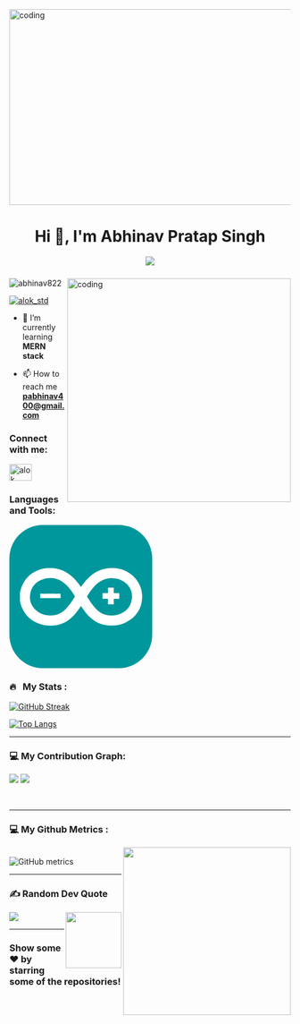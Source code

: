 <img align="center" src="https://github.com/abhinav822/asignmentSem3/blob/master/Alok%20kumar%20verma.gif" alt="coding" width="900" height ="350" />
<h1 align="center">Hi 👋, I'm Abhinav Pratap Singh</h1>
<p align="center" display="block"><img src="https://readme-typing-svg.herokuapp.com/?size=30&duration=5001&color=2d7e5e&vCenter=true&center=true&width=460&lines=full-stack+web+developer" </p> 
<h3 align="center"></h3>

<img align="right" src="https://cdn.dribbble.com/users/1162077/screenshots/3848914/programmer.gif" alt="coding" width="400" />

<p align="left"> <img src="https://komarev.com/ghpvc/?username=alokverma749&label=Profile%20views&color=0e75b6&style=flat" alt="abhinav822" /> </p>

<p align="left"> <a href="https://twitter.com/alok_std" target="blank"><img src="https://img.shields.io/twitter/follow/alok_std?logo=twitter&style=for-the-badge" alt="alok_std" /></a> </p>

- 🌱 I’m currently learning **MERN stack**

- 📫 How to reach me **pabhinav400@gmail.com**

<h3 align="left">Connect with me:</h3>
<p align="left">
<a href="https://www.linkedin.com/in/abhinav-pratap-singh1/" target="blank"><img align="center" src="https://raw.githubusercontent.com/rahuldkjain/github-profile-readme-generator/master/src/images/icons/Social/linked-in-alt.svg" alt="alok verma" height="30" width="40" /></a>
</p>

<h3 align="left">Languages and Tools:</h3>
<svg width="256" height="256" viewBox="0 0 256 256" fill="none" xmlns="http://www.w3.org/2000/svg">
<rect width="256" height="256" rx="60" fill="#00979C"/>
<path fill-rule="evenodd" clip-rule="evenodd" d="M19 136.512V120.095C19.3442 119.924 19.3442 119.582 19.3442 119.24C24.5074 96.8376 38.6201 83.3275 60.9939 78.0261C62.8871 77.5131 64.9524 77.6841 66.8455 77H77.8603C78.0324 77.3421 78.5487 77.1711 78.893 77.1711C89.9078 78.3682 99.8899 82.3015 108.667 89.142C116.24 94.7854 122.092 101.968 127.427 109.663C128.115 110.689 128.46 110.689 129.148 109.663C132.246 105.217 135.516 100.942 139.302 97.0086C148.424 87.2609 159.439 80.4203 172.863 78.0261C174.756 77.5131 176.993 77.6841 178.887 77H189.557C189.729 77.3421 190.074 77.1711 190.418 77.1711C193.688 77.5131 196.786 78.1971 199.884 79.0522C222.946 85.7217 239.296 106.756 237.919 130.527C236.886 150.536 226.732 164.901 209.005 173.964C200.228 178.753 190.59 179.95 180.608 179.779C167.528 179.608 156.169 175.161 146.359 166.611C139.474 160.625 134.139 153.443 129.148 145.918C128.46 144.892 128.115 145.063 127.427 146.089C124.329 150.707 121.059 155.324 117.273 159.77C110.561 167.295 102.816 173.451 93.1778 176.701C81.3025 180.805 69.255 180.976 57.2076 177.727C39.8249 172.767 27.9495 161.822 21.4095 145.063C20.3768 142.327 19.8605 139.249 19 136.512ZM73.7298 161.651C83.5398 161.993 91.973 158.744 99.2015 152.075C106.602 145.234 111.937 136.683 117.273 128.304C117.445 127.791 117.445 127.449 117.101 126.936C112.626 119.924 107.979 112.913 101.783 107.098C89.9078 95.8115 75.9672 92.0492 60.3055 97.0086C47.3975 101.284 39.1364 110.347 37.2433 124.028C35.3501 136.854 40.3412 147.115 50.6675 154.811C57.5518 159.77 65.2966 161.822 73.7298 161.651ZM182.845 161.651C186.631 161.651 190.418 161.48 194.032 160.454C207.628 156.35 216.578 147.97 219.16 133.947C221.741 120.095 216.406 108.979 204.703 101.113C191.795 92.2202 173.035 93.0753 159.955 102.823C151.178 109.321 145.326 118.043 139.474 127.107C139.13 127.62 139.302 127.962 139.474 128.475C144.121 135.828 148.768 143.182 154.792 149.509C162.364 157.547 171.486 162.164 182.845 161.651Z" fill="white"/>
<path fill-rule="evenodd" clip-rule="evenodd" d="M73.5577 122.831C79.0651 122.831 84.7446 123.002 90.252 122.831C91.6289 122.831 91.801 123.173 91.801 124.541C91.6288 126.081 91.6288 127.62 91.801 129.159C91.9731 130.527 91.6288 130.869 90.0799 130.869H68.0503C64.264 130.869 60.4776 130.698 56.6913 130.869C55.4865 130.869 55.1423 130.527 55.1423 129.159C55.3144 127.62 55.3144 126.081 55.1423 124.37C55.1423 123.173 55.4865 122.831 56.6913 122.831C62.1987 123.002 67.8782 122.831 73.5577 122.831ZM181.985 111.886C183.361 111.886 184.738 112.057 185.943 111.886C186.804 111.886 187.148 112.228 187.148 113.083C186.976 115.478 187.148 117.872 186.976 120.266C186.976 121.463 187.32 121.805 188.525 121.805C190.762 121.634 193.172 121.805 195.581 121.634C196.614 121.634 196.958 121.805 196.958 123.002V130.869C196.958 131.724 196.614 132.066 195.753 132.066C193.344 131.895 190.934 132.066 188.353 131.895C187.32 131.895 186.976 132.237 186.976 133.263C187.148 135.657 186.976 138.051 187.148 140.446C187.148 141.472 186.804 141.985 185.771 141.985C183.189 141.814 180.608 141.814 178.026 141.985C176.994 141.985 176.649 141.643 176.649 140.617C176.821 138.051 176.649 135.657 176.821 133.092C176.821 132.237 176.477 131.895 175.617 131.895C173.207 132.066 170.798 131.895 168.388 132.066C167.011 132.066 166.839 131.553 166.839 130.527C166.839 128.133 167.011 125.738 166.839 123.344C166.667 121.976 167.356 121.634 168.56 121.634C170.97 121.805 173.207 121.634 175.617 121.805C176.477 121.805 176.821 121.463 176.821 120.608C176.649 118.214 176.821 115.649 176.649 113.255C176.649 112.228 176.994 111.886 178.026 111.886C179.403 112.057 180.608 111.886 181.985 111.886Z" fill="white"/>
</svg>

### 🔥 &nbsp; My Stats :
[![GitHub Streak](http://github-readme-streak-stats.herokuapp.com?user=abhinav822&theme=dracula)](https://git.io/streak-stats)

[![Top Langs](https://github-readme-stats.vercel.app/api/top-langs/?username=alokVerma749&layout=compact&theme=dracula)](https://github.com/anuraghazra/github-readme-stats)

---

### 💻 My Contribution Graph:
![](https://github-profile-summary-cards.vercel.app/api/cards/profile-details?username=abhinav822&theme=vue)
   ![](https://activity-graph.herokuapp.com/graph?username=abhinav822&theme=dracula&hide_border=true&area=true)
  
   <br/>
   
   ---

### 💻 My Github Metrics :

<img align="right" width="300" height="300" src="https://github.com/abhinav822/Images/blob/master/hello.gif"></a>
<br>
![GitHub metrics](https://metrics.lecoq.io/abhinav822)  

---

### ✍️ Random Dev Quote

<img align="right" height="100" width="100" src="https://customsitesmedia.usc.edu/wp-content/uploads/sites/308/2016/10/17131545/tumblr_o7jfjpvlny1tbhzhno1_500.gif" width="930"/>

![](https://quotes-github-readme.vercel.app/api?type=horizontal&theme=radical)

---
### Show some ❤️ by starring some of the repositories!
